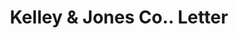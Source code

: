 ---
doi: 10.7916/D883545B
date_other: '1895'
date_other_textual: '1895'
form: correspondence
genre:
- Letters (correspondence)
name:
- Kelley & Jones Co.
object_in_context_url: https://biggert.cul.columbia.edu/items/view/ave_biggert_01479
subject_hierarchical_geographic:
- Pittsburgh, Pennsylvania, United States
subject_name:
- Kelley & Jones Co.
title: Kelley & Jones Co.. Letter
sort_title: Kelley & Jones Co.. Letter
call_number: ave_biggert_01479
coordinates:
- 40.439722222222215,-79.97638888888889
pid: ave_biggert_01479
identifiers: ave_biggert_01479
canvas_id: ldpd:396740
permalink: "/items/ave_biggert_01479/"
layout: iiif-image-page
---